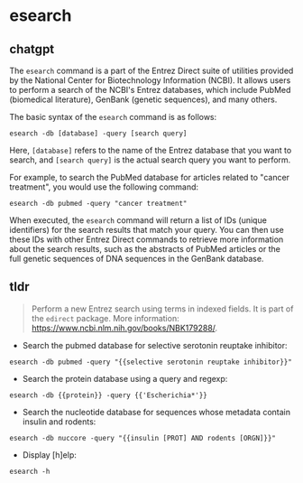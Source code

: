 # esearch 
## chatgpt 
The `esearch` command is a part of the Entrez Direct suite of utilities provided by the National Center for Biotechnology Information (NCBI). It allows users to perform a search of the NCBI's Entrez databases, which include PubMed (biomedical literature), GenBank (genetic sequences), and many others.

The basic syntax of the `esearch` command is as follows:

```
esearch -db [database] -query [search query]
```

Here, `[database]` refers to the name of the Entrez database that you want to search, and `[search query]` is the actual search query you want to perform.

For example, to search the PubMed database for articles related to "cancer treatment", you would use the following command:

```
esearch -db pubmed -query "cancer treatment"
```

When executed, the `esearch` command will return a list of IDs (unique identifiers) for the search results that match your query. You can then use these IDs with other Entrez Direct commands to retrieve more information about the search results, such as the abstracts of PubMed articles or the full genetic sequences of DNA sequences in the GenBank database. 

## tldr 
 
> Perform a new Entrez search using terms in indexed fields.
> It is part of the `edirect` package.
> More information: <https://www.ncbi.nlm.nih.gov/books/NBK179288/>.

- Search the pubmed database for selective serotonin reuptake inhibitor:

`esearch -db pubmed -query "{{selective serotonin reuptake inhibitor}}"`

- Search the protein database using a query and regexp:

`esearch -db {{protein}} -query {{'Escherichia*'}}`

- Search the nucleotide database for sequences whose metadata contain insulin and rodents:

`esearch -db nuccore -query "{{insulin [PROT] AND rodents [ORGN]}}"`

- Display [h]elp:

`esearch -h`
